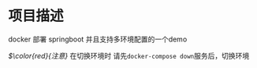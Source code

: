 # 项目描述
docker 部署 springboot 并且支持多环境配置的一个demo

*$\color{red}{注意}*  在切换环境时 请先`docker-compose down`服务后，切换环境
